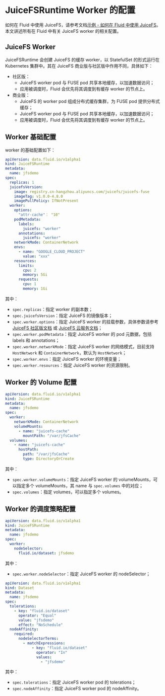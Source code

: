 # JuiceFSRuntime Worker 的配置

如何在 Fluid 中使用 JuiceFS，请参考文档[示例 - 如何在 Fluid 中使用 JuiceFS](juicefs_runtime.md)。本文讲述所有在 Fluid 中有关
JuiceFS worker 的相关配置。

## JuiceFS Worker

JuiceFSRuntime 会创建 JuiceFS 的缓存 worker，以 StatefulSet 的形式运行在 Kubernetes 集群中。其在 JuiceFS 商业版与社区版中作用不同，具体如下：

- 社区版：
  - JuiceFS worker pod 与 FUSE pod 共享本地缓存，以加速数据访问；
  - 应用被调度时，Fluid 会优先将其调度到有缓存 worker 的节点上。
- 商业版：
  - JuiceFS 的 worker pod 组成分布式缓存集群，为 FUSE pod 提供分布式缓存；
  - JuiceFS worker pod 与 FUSE pod 共享本地缓存，以加速数据访问；
  - 应用被调度时，Fluid 会优先将其调度到有缓存 worker 的节点上。

## Worker 基础配置

worker 的基础配置如下：

```yaml
apiVersion: data.fluid.io/v1alpha1
kind: JuiceFSRuntime
metadata:
  name: jfsdemo
spec:
  replicas: 1
  juicefsVersion:
    image: registry.cn-hangzhou.aliyuncs.com/juicefs/juicefs-fuse
    imageTag: v1.0.0-4.8.0
    imagePullPolicy: IfNotPresent
  worker:
    options:
      "attr-cache"： "10"
    podMetadata:
      labels:
        juicefs: "worker"
      annotations:
        juicefs: "worker"
    networkMode: ContainerNetwork
    envs:
      - name: "GOOGLE_CLOUD_PROJECT"
        value: "xxx"
    resources:
      limits:
        cpu: 2
        memory: 5Gi
      requests:
        cpu: 1
        memory: 1Gi
```

其中：

- `spec.replicas`：指定 worker 的副本数；
- `spec.juicefsVersion`：指定 JuiceFS 的镜像版本；
- `spec.worker.options`：指定 JuiceFS worker 的挂载参数，具体参数请参考 [JuiceFS 社区版文档](https://juicefs.com/docs/community/command_reference/#mount) 或 [JuiceFS 云服务文档](https://juicefs.com/docs/cloud/reference/commands_reference#mount)；
- `spec.worker.podMetadata`：指定 JuiceFS worker 的 pod 元数据，包括 labels 和 annotations；
- `spec.worker.networkMode`：指定 JuiceFS worker 的网络模式，目前支持 `HostNetwork` 和 `ContainerNetwork`，默认为 `HostNetwork`；
- `spec.worker.envs`：指定 JuiceFS worker 的环境变量；
- `spec.worker.resources`：指定 JuiceFS worker 的资源限制。

## Worker 的 Volume 配置

```yaml
apiVersion: data.fluid.io/v1alpha1
kind: JuiceFSRuntime
metadata:
  name: jfsdemo
spec:
  worker:
    networkMode: ContainerNetwork
    volumeMounts:
      - name: "juicefs-cache"
        mountPath: "/var/jfsCache"
  volumes:
    - name: "juicefs-cache"
      hostPath:
        path: "/var/jfsCache"
        type: DirectoryOrCreate
```

其中：
- `spec.worker.volumeMounts`：指定 JuiceFS worker 的 volumeMounts，可以指定多个 volumeMounts，其 name 与 `spec.volumes` 中的对应；
- `spec.volumes`：指定 volumes，可以指定多个 volumes。

## Worker 的调度策略配置

```yaml
apiVersion: data.fluid.io/v1alpha1
kind: JuiceFSRuntime
metadata:
  name: jfsdemo
spec:
  worker:
    nodeSelector:
      fluid.io/dataset: jfsdemo
```

其中：

- `spec.worker.nodeSelector`：指定 JuiceFS worker 的 nodeSelector；

```yaml
apiVersion: data.fluid.io/v1alpha1
kind: Dataset
metadata:
  name: jfsdemo
spec:
  tolerations:
    - key: "fluid.io/dataset"
      operator: "Equal"
      value: "jfsdemo"
      effect: "NoSchedule"
  nodeAffinity:
    required:
      nodeSelectorTerms:
        - matchExpressions:
            - key: "fluid.io/dataset"
              operator: "In"
              values:
                - "jfsdemo"
```

其中：

- `spec.tolerations`：指定 JuiceFS worker pod 的 tolerations；
- `spec.nodeAffinity`：指定 JuiceFS worker pod 的 nodeAffinity。
